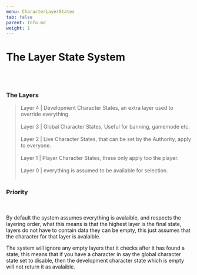 ```yaml
---
menu: CharacterLayerStates 
tab: false
parent: Info.md
weight: 1
---
```


# The Layer State System
<br/><br/>
### The Layers
>Layer 4 | Development Character States, an extra layer used to override everything.
<br/><br/>
>Layer 3 | Global Character States, Useful for banning, gamemode etc.
<br/><br/>
>Layer 2 | Live Character States, that can be set by the Authority, apply to everyone.
<br/><br/>
>Layer 1 | Player Character States, these only apply too the player.
<br/><br/>
>Layer 0 | everything is assumed to be available for selection.
<br/><br/>

### Priority 
<br/><br/>
By default the system assumes everything is avalaible, and respects the layering order, what this 
means is that the highest layer is the final state, layers do not have to contain data they can 
be empty, this just assumes that the character for that layer is avalaible. 

The system will ignore any empty layers that it checks after it has found a state, this means that if 
you have a character in say the global character state set to disable, then the development character 
state which is empty will not return it as avalaible.  